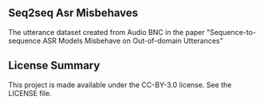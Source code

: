 ## Seq2seq Asr Misbehaves

The utterance dataset created from Audio BNC in the paper "Sequence-to-sequence ASR Models Misbehave on Out-of-domain Utterances"

## License Summary

This project is made available under the CC-BY-3.0 license. See the LICENSE file.
